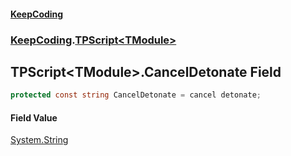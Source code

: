 #### [KeepCoding](index.md 'index')
### [KeepCoding](KeepCoding.md 'KeepCoding').[TPScript&lt;TModule&gt;](KeepCoding_TPScript_TModule_.md 'KeepCoding.TPScript&lt;TModule&gt;')
## TPScript&lt;TModule&gt;.CancelDetonate Field
```csharp
protected const string CancelDetonate = cancel detonate;
```
#### Field Value
[System.String](https://docs.microsoft.com/en-us/dotnet/api/System.String 'System.String')
